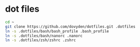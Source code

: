 dot files
=========

```bash
cd ~
git clone https://github.com/dovyden/dotfiles.git .dotfiles
ln -s .dotfiles/bash/bash_profile .bash_profile
ln -s .dotfiles/bash/nanorc .nanorc
ln -s .dotfiles/zsh/zshrc .zshrc
```
